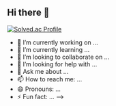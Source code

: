 ## Hi there 👋
[![Solved.ac Profile](http://mazassumnida.wtf/api/generate_badge?boj=kws06009)](https://solved.ac/kws06009)

- 🔭 I’m currently working on ...
- 🌱 I’m currently learning ...
- 👯 I’m looking to collaborate on ...
- 🤔 I’m looking for help with ...
- 💬 Ask me about ...
- 📫 How to reach me: ...
- 😄 Pronouns: ...
- ⚡ Fun fact: ...
-->

